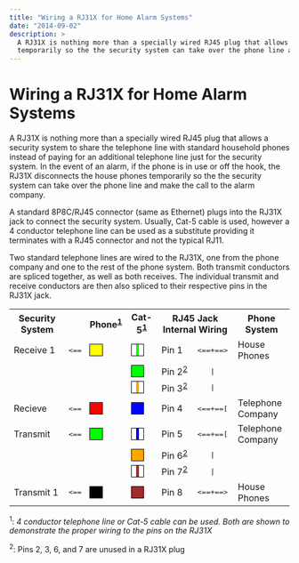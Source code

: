 ```yaml
---
title: "Wiring a RJ31X for Home Alarm Systems"
date: "2014-09-02"
description: >
  A RJ31X is nothing more than a specially wired RJ45 plug that allows a security system to share the telephone line with standard household phones instead of paying for an additional telephone line just for the security system. In the event of an alarm, if the phone is in use or off the hook, the RJ31X disconnects the house phones
  temporarily so the the security system can take over the phone line and make the call to the alarm company.
---
```


# Wiring a RJ31X for Home Alarm Systems
A RJ31X is nothing more than a specially wired RJ45 plug that allows a security system to share the telephone line with standard household phones instead of paying for an additional telephone line just for the security system. In the event of an alarm, if the phone is in use or off the hook, the RJ31X disconnects the house phones
temporarily so the the security system can take over the phone line and make the call to the alarm company.

A standard 8P8C/RJ45 connector (same as Ethernet) plugs into the RJ31X jack to connect the security system. Usually, Cat-5 cable is used, however a 4 conductor telephone line can be used as a substitute providing it terminates with a RJ45 connector and not the typical RJ11.

Two standard telephone lines are wired to the RJ31X, one from the phone company and one to the rest of the phone system. Both transmit conductors are spliced together, as well as both receives. The individual transmit and receive conductors are then also spliced to their respective pins in the RJ31X jack.

<table>
    <tr>
        <th>Security System</th>
        <th><!-- used for arrows --></th>
        <th>Phone<sup><a href="#wiring">1</a></sup></th>
        <th>Cat-5<sup><a href="#wiring">1</a></sup></th>
        <th colspan="2">RJ45 Jack Internal Wiring</th>
        <th>Phone System</th>
    </tr><tr>
        <td>Receive&nbsp;1</td>
        <td style="font-family: monospace">&lt;==</td>
        <td>
            <span style="border: 1px solid #000000; background-color: #FFFF00" title="Yellow">
            &nbsp;
            <span>&nbsp;</span>
            &nbsp;
            </span>
        </td>
        <td>
            <span style="border: 1px solid #000000; background-color: #FFFFFF" title="White Green">
            &nbsp;
            <span style="background-color: #00FF00">&nbsp;</span>
            &nbsp;
            </span>
        </td>
        <td>Pin&nbsp;1</td>
        <td style="font-family: monospace">&lt;==+==&gt;</td>
        <td>House Phones</td>
    </tr><tr>
        <td></td>
        <td></td>
        <td></td>
        <td>
            <span style="border: 1px solid #000000; background-color: #00FF00" title="Green">
            &nbsp;
            <span>&nbsp;</span>
            &nbsp;
            </span>
        </td>
        <td>Pin&nbsp;2<sup><a href="#unused">2</a></sup></td>
        <td style="font-family: monospace">&nbsp;&nbsp;&nbsp;|&nbsp;&nbsp;&nbsp;</td>
        <td></td>
    </tr><tr>
        <td></td>
        <td></td>
        <td></td>
        <td>
            <span style="border: 1px solid #000000; background-color: #FFFFFF" title="White Orange">
            &nbsp;
            <span style="background-color: #FFA500">&nbsp;</span>
            &nbsp;
            </span>
        </td>
        <td>Pin&nbsp;3<sup><a href="#unused">2</a></sup></td>
        <td style="font-family: monospace">&nbsp;&nbsp;&nbsp;|&nbsp;&nbsp;&nbsp;</td>
        <td></td>
    </tr><tr>
        <td>Recieve</td>
        <td style="font-family: monospace">&lt;==</td>
        <td>
            <span style="border: 1px solid #000000; background-color: #FF0000" title="Red">
            &nbsp;
            <span>&nbsp;</span>
            &nbsp;
            </span>
        </td>
        <td>
            <span style="border: 1px solid #000000; background-color: #0000FF" title="Blue">
            &nbsp;
            <span>&nbsp;</span>
            &nbsp;
            </span>
        </td>
        <td>Pin&nbsp;4</td>
        <td style="font-family: monospace">&lt;==+==[</td>
        <td>Telephone Company</td>
    </tr><tr>
        <td>Transmit</td>
        <td style="font-family: monospace">&lt;==</td>
        <td>
            <span style="border: 1px solid #000000; background-color: #00FF00" title="Green">
            &nbsp;
            <span>&nbsp;</span>
            &nbsp;
            </span>
        </td><td>
            <span style="border: 1px solid #000000; background-color: #FFFFFF" title="White Blue">
            &nbsp;
            <span style="background-color: #0000FF">&nbsp;</span>
            &nbsp;
            </span>
        </td>
        <td>Pin&nbsp;5</td>
        <td style="font-family: monospace">&lt;==+==[</td>
        <td>Telephone Company</td>
    </tr><tr>
        <td></td>
        <td></td>
        <td></td>
        <td>
            <span style="border: 1px solid #000000; background-color: #FFA500" title="Orange">
            &nbsp;
            <span>&nbsp;</span>
            &nbsp;
            </span>
        </td>
        <td>Pin&nbsp;6<sup><a href="#unused">2</a></sup></td>
        <td style="font-family: monospace">&nbsp;&nbsp;&nbsp;|&nbsp;&nbsp;&nbsp;</td>
        <td></td>
    </tr><tr>
        <td></td>
        <td></td>
        <td></td>
        <td>
            <span style="border: 1px solid #000000; background-color: #FFFFFF" title="White Brown">
            &nbsp;
            <span style="background-color: #A52A2A">&nbsp;</span>
            &nbsp;
            </span>
        </td>
        <td>Pin&nbsp;7<sup><a href="#unused">2</a></sup></td>
        <td style="font-family: monospace">&nbsp;&nbsp;&nbsp;|&nbsp;&nbsp;&nbsp;</td>
        <td></td>
    </tr><tr>
        <td>Transmit&nbsp;1</td>
        <td style="font-family: monospace">&lt;==</td>
        <td>
            <span style="border: 1px solid #000000; background-color: #000000" title="Black">
            &nbsp;
            <span>&nbsp;</span>
            &nbsp;
            </span>
        </td>
        <td>
            <span style="border: 1px solid #000000; background-color: #A52A2A" title="Brown">
            &nbsp;
            <span>&nbsp;</span>
            &nbsp;
            </span>
        </td>
        <td>Pin&nbsp;8</td>
        <td style="font-family: monospace">&lt;==+==&gt;</td>
        <td>House Phones</td>
    </tr>
</table>


<sup><a name="wiring">1</a></sup>: <em>4 conductor telephone line or Cat-5 cable
can be used. Both are shown to demonstrate the proper wiring to the pins on the
RJ31X</em>

<sup><a name="#unused">2</a></sup>: Pins 2, 3, 6, and 7 are unused in a RJ31X
plug<em></em>
